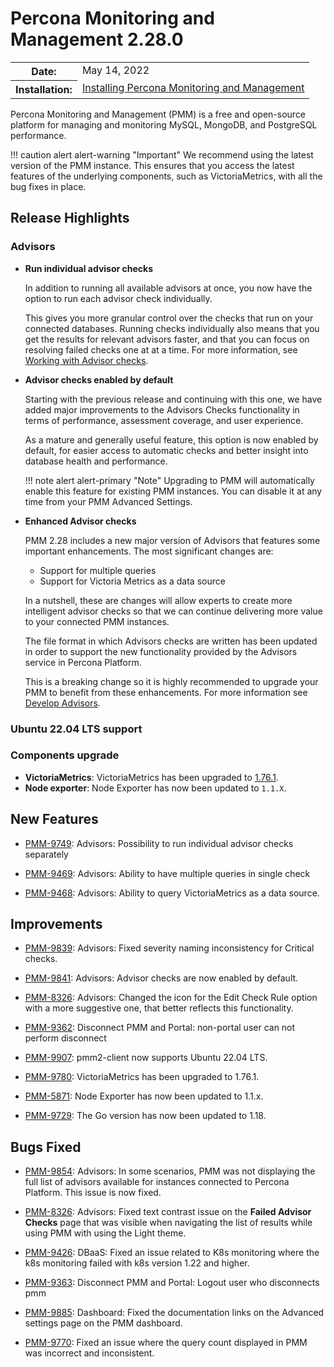 # Percona Monitoring and Management 2.28.0

<table class="docutils field-list" frame="void" rules="none">
  <colgroup>
    <col class="field-name">
    <col class="field-body">
  </colgroup>
  <tbody valign="top">
    <tr class="field-odd field">
    <th class="field-name">Date:</th>
    <td class="field-body">May 14, 2022</td>
    </tr>
    <tr class="field-even field">
      <th class="field-name">Installation:</th>
      <td class="field-body">
        <a class="reference external" href="https://www.percona.com/software/pmm/quickstart">Installing Percona Monitoring and Management</a></td>
    </tr>
  </tbody>
</table>

Percona Monitoring and Management (PMM) is a free and open-source platform for managing and monitoring MySQL, MongoDB, and PostgreSQL performance.

!!! caution alert alert-warning "Important"
    We recommend using the latest version of the PMM instance. This ensures that you access the latest features of the underlying components, such as VictoriaMetrics, with all the bug fixes in place.

## Release Highlights

### Advisors

- **Run individual advisor checks**

    In addition to running all available advisors at once, you now have the option to run each advisor check individually. 

    This gives you more granular control over the checks that run on your connected databases. Running checks individually also means that you get the results for relevant advisors faster, and that you can focus on resolving failed checks one at at a time. For more information, see [Working with Advisor checks](https://docs.percona.com/percona-monitoring-and-management/how-to/advisors.html).

- **Advisor checks enabled by default**

    Starting with the previous release and continuing with this one, we have added major improvements to the Advisors Checks functionality in terms of performance, assessment coverage, and user experience. 

    As a mature and generally useful feature, this option is now enabled by default, for  easier access to automatic checks and better insight into database health and performance.

    !!! note alert alert-primary "Note"
        Upgrading to PMM will automatically enable this feature for existing PMM instances. You can disable it at any time from your PMM Advanced Settings.

- **Enhanced Advisor checks**

    PMM 2.28 includes a new major version of Advisors that features some important enhancements. The most significant changes are:

     * Support for multiple queries
     * Support for Victoria Metrics as a data source

    In a nutshell, these are changes will allow experts to create more intelligent advisor checks so that we can continue delivering more value to your connected PMM instances.

    The file format in which Advisors checks are written has been updated in order to support the new functionality provided by the Advisors service in Percona Platform. 

    This is a breaking change so it is highly recommended to upgrade your PMM to benefit from these enhancements. For more information see [Develop Advisors](https://docs.percona.com/percona-monitoring-and-management/details/develop-checks.html). 

### Ubuntu 22.04 LTS support


### Components upgrade
  - **VictoriaMetrics**: VictoriaMetrics has been upgraded to [1.76.1](https://github.com/VictoriaMetrics/VictoriaMetrics/releases/tag/v1.76.1).
  - **Node exporter**: Node Exporter has now been updated to `1.1.X`.


## New Features

- [PMM-9749](https://jira.percona.com/browse/PMM-9849): Advisors: Possibility to run individual advisor checks separately

- [PMM-9469](https://jira.percona.com/browse/PMM-9469): Advisors: Ability to have multiple queries in single check

- [PMM-9468](https://jira.percona.com/browse/PMM-9468): Advisors: Ability to query VictoriaMetrics as a data source.


## Improvements

- [PMM-9839](https://jira.percona.com/browse/PMM-9839): Advisors: Fixed severity naming inconsistency for Critical checks.
 
- [PMM-9841](https://jira.percona.com/browse/PMM-9841): Advisors: Advisor checks are now enabled by default.

- [PMM-8326](https://jira.percona.com/browse/PMM-8326): Advisors: Changed the icon for the Edit Check Rule option with a more suggestive one, that better reflects this functionality.

- [PMM-9362](https://jira.percona.com/browse/PMM-9362): Disconnect PMM and Portal: non-portal user can not perform disconnect

- [PMM-9907](https://jira.percona.com/browse/PMM-9907): pmm2-client now supports Ubuntu 22.04 LTS.

- [PMM-9780](https://jira.percona.com/browse/PMM-9780): VictoriaMetrics has been upgraded to 1.76.1. 

- [PMM-5871](https://jira.percona.com/browse/PMM-5871): Node Exporter has now been updated to 1.1.x.

- [PMM-9729](https://jira.percona.com/browse/PMM-9729): The Go version has now been updated to 1.18.



## Bugs Fixed

- [PMM-9854](https://jira.percona.com/browse/PMM-9854): Advisors: In some scenarios, PMM was not displaying the full list of advisors available for instances connected to Percona Platform. This issue is now fixed.


- [PMM-8326](https://jira.percona.com/browse/PMM-8326): Advisors: Fixed text contrast issue on the **Failed Advisor Checks** page that was visible when navigating the list of results while using PMM with using the Light theme. 


- [PMM-9426](https://jira.percona.com/browse/PMM-9426): DBaaS: Fixed an issue related to K8s monitoring where the k8s monitoring failed with k8s version 1.22 and higher.


- [PMM-9363](https://jira.percona.com/browse/PMM-9363): Disconnect PMM and Portal: Logout user who disconnects pmm

- [PMM-9885](https://jira.percona.com/browse/PMM-9885): Dashboard: Fixed the documentation links on the Advanced settings page on the PMM dashboard.

- [PMM-9770](https://jira.percona.com/browse/PMM-9770): Fixed an issue where the query count displayed in PMM was incorrect and inconsistent.


